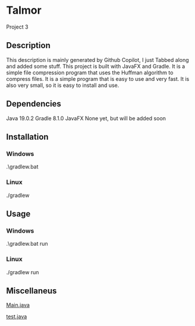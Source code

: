 # Talmor

Project 3

## Description

This description is mainly generated by Github Copilot, I just Tabbed along and added some stuff.
This project is built with JavaFX and Gradle. It is a simple file compression program that uses the Huffman algorithm to compress files. It is a simple program that is easy to use and very fast. It is also very small, so it is easy to install and use.

## Dependencies

Java 19.0.2
Gradle 8.1.0
JavaFX None yet, but will be added soon

## Installation

### Windows

.\gradlew.bat

### Linux

./gradlew

## Usage

### Windows

.\gradlew.bat run

### Linux

./gradlew run

## Miscellaneus

[Main.java](src/main/java/Main.java)

[test.java](src/test/java/test.java)
